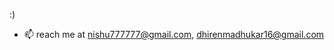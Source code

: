 :)
- 📫  reach me at nishu777777@gmail.com, dhirenmadhukar16@gmail.com

<!---
DHIRAN123/DHIRAN123 is a ✨ special ✨ repository because its `README.md` (this file) appears on your GitHub profile.
You can click the Preview link to take a look at your changes.
--->

